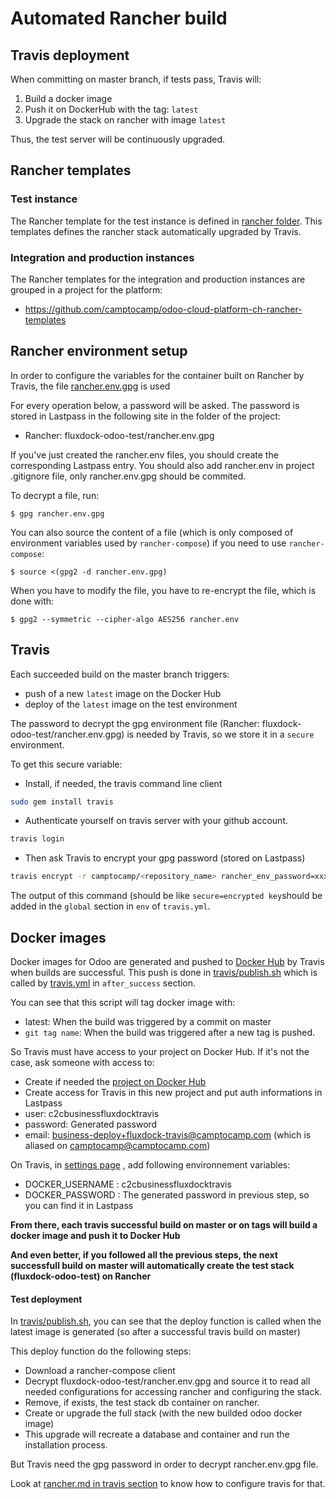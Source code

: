 # Automated Rancher build

## Travis deployment

When committing on master branch, if tests pass, Travis will:

1. Build a docker image
2. Push it on DockerHub with the tag: `latest`
3. Upgrade the stack on rancher with image `latest`

Thus, the test server will be continuously upgraded.

## Rancher templates

### Test instance

The Rancher template for the test instance is defined in [rancher folder](../rancher/fluxdock-odoo-test/).
This templates defines the rancher stack automatically upgraded by Travis.

### Integration and production instances

The Rancher templates for the integration and production instances are grouped in a project
for the platform:

* https://github.com/camptocamp/odoo-cloud-platform-ch-rancher-templates


## Rancher environment setup

In order to configure the variables for the container built on Rancher by
Travis, the file [rancher.env.gpg](../rancher/fluxdock-odoo-test/rancher.env.gpg) is used

For every operation below, a password will be asked. The password is stored in Lastpass in the following site in the folder of the project:

* Rancher: fluxdock-odoo-test/rancher.env.gpg

If you've just created the rancher.env files, you should create the corresponding Lastpass entry.
You should also add rancher.env in project .gitignore file, only rancher.env.gpg should be commited.

To decrypt a file, run:

```
$ gpg rancher.env.gpg
```

You can also source the content of a file (which is only composed of environment variables used by `rancher-compose`) if you need to use `rancher-compose`:

```
$ source <(gpg2 -d rancher.env.gpg)
```

When you have to modify the file, you have to re-encrypt the file, which is done with:

```
$ gpg2 --symmetric --cipher-algo AES256 rancher.env
```

## Travis

Each succeeded build on the master branch triggers:

* push of a new `latest` image on the Docker Hub
* deploy of the `latest` image on the test environment

The password to decrypt the gpg environment file (Rancher:
fluxdock-odoo-test/rancher.env.gpg) is needed by Travis, so we store it in a `secure`
environment.

To get this secure variable:
 * Install, if needed, the travis command line client

 ```bash
 sudo gem install travis
 ```

 * Authenticate yourself on travis server with your github account.

 ```bash
 travis login
 ```

 * Then ask Travis to encrypt your gpg password (stored on Lastpass)

 ```bash
 travis encrypt -r camptocamp/<repository_name> rancher_env_password=xxxxxxx
 ```

The output of this command (should be like `secure=encrypted key`should be added in the `global` section in `env` of
`travis.yml`.


## Docker images

Docker images for Odoo are generated and pushed to [Docker Hub](https://hub.docker.com) by Travis when builds are successful.
This push is done in [travis/publish.sh](../travis/publish.sh) which is called by [travis.yml](../.travis.yml) in `after_success` section.

You can see that this script will tag docker image with:
 * latest: When the build was triggered by a commit on master
 * `git tag name`: When the build was triggered after a new tag is pushed.

So Travis must have access to your project on Docker Hub. If it's not the case, ask someone with access to:
 * Create if needed the [project on Docker Hub](https://hub.docker.com/r/camptocamp/fluxdock_odoo/)
 * Create access for Travis in this new project and put auth informations in Lastpass
  * user: c2cbusinessfluxdocktravis
  * password: Generated password
  * email: business-deploy+fluxdock-travis@camptocamp.com (which is aliased on camptocamp@camptocamp.com)

On Travis, in [settings page](https://travis-ci.com/camptocamp/fluxdock_odoo/settings) , add following environnement variables:
 * DOCKER_USERNAME : c2cbusinessfluxdocktravis
 * DOCKER_PASSWORD : The generated password in previous step, so you can find it in Lastpass

**From there, each travis successful build on master or on tags will build a docker image and push it to Docker Hub**

**And even better, if you followed all the previous steps, the next successfull build on master will automatically create the test stack (fluxdock-odoo-test) on Rancher**

#### Test deployment

In [travis/publish.sh](../travis/publish.sh), you can see that the deploy function is called when the latest image is generated
(so after a successful travis build on master)

This deploy function do the following steps:
 * Download a rancher-compose client
 * Decrypt fluxdock-odoo-test/rancher.env.gpg and source it to read all needed configurations for accessing rancher and configuring the stack.
 * Remove, if exists, the test stack db container on rancher.
 * Create or upgrade the full stack (with the new builded odoo docker image)
 * This upgrade will recreate a database and container and run the installation process.

But Travis need the gpg password in order to decrypt rancher.env.gpg file.

Look at [rancher.md in travis section](rancher.md#travis) to know how to configure travis for that.
